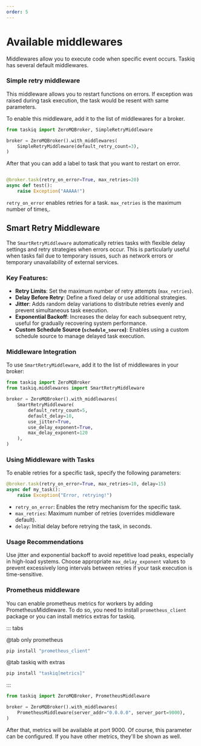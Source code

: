```yaml
---
order: 5
---
```


# Available middlewares

Middlewares allow you to execute code when specific event occurs.
Taskiq has several default middlewares.

### Simple retry middleware

This middleware allows you to restart functions on errors. If exception was raised during task execution,
the task would be resent with same parameters.

To enable this middleware, add it to the list of middlewares for a broker.

```python
from taskiq import ZeroMQBroker, SimpleRetryMiddleware

broker = ZeroMQBroker().with_middlewares(
    SimpleRetryMiddleware(default_retry_count=3),
)
```

After that you can add a label to task that you want to restart on error.

```python

@broker.task(retry_on_error=True, max_retries=20)
async def test():
    raise Exception("AAAAA!")

```

`retry_on_error` enables retries for a task. `max_retries` is the maximum number of times,.

## Smart Retry Middleware

The `SmartRetryMiddleware` automatically retries tasks with flexible delay settings and retry strategies when errors occur. This is particularly useful when tasks fail due to temporary issues, such as network errors or temporary unavailability of external services.

### Key Features:

* **Retry Limits**: Set the maximum number of retry attempts (`max_retries`).
* **Delay Before Retry**: Define a fixed delay or use additional strategies.
* **Jitter**: Adds random delay variations to distribute retries evenly and prevent simultaneous task execution.
* **Exponential Backoff**: Increases the delay for each subsequent retry, useful for gradually recovering system performance.
* **Custom Schedule Source (`schedule_source`)**: Enables using a custom schedule source to manage delayed task execution.

### Middleware Integration

To use `SmartRetryMiddleware`, add it to the list of middlewares in your broker:

```python
from taskiq import ZeroMQBroker
from taskiq.middlewares import SmartRetryMiddleware

broker = ZeroMQBroker().with_middlewares(
    SmartRetryMiddleware(
        default_retry_count=5,
        default_delay=10,
        use_jitter=True,
        use_delay_exponent=True,
        max_delay_exponent=120
    ),
)
```

### Using Middleware with Tasks

To enable retries for a specific task, specify the following parameters:

```python
@broker.task(retry_on_error=True, max_retries=10, delay=15)
async def my_task():
    raise Exception("Error, retrying!")
```

* `retry_on_error`: Enables the retry mechanism for the specific task.
* `max_retries`: Maximum number of retries (overrides middleware default).
* `delay`: Initial delay before retrying the task, in seconds.

### Usage Recommendations

Use jitter and exponential backoff to avoid repetitive load peaks, especially in high-load systems. Choose appropriate `max_delay_exponent` values to prevent excessively long intervals between retries if your task execution is time-sensitive.



### Prometheus middleware

You can enable prometheus metrics for workers by adding PrometheusMiddleware.
To do so, you need to install `prometheus_client` package or you can install metrics extras for taskiq.

::: tabs


@tab only prometheus

```bash
pip install "prometheus_client"
```

@tab taskiq with extras

```bash
pip install "taskiq[metrics]"
```

:::


```python
from taskiq import ZeroMQBroker, PrometheusMiddleware

broker = ZeroMQBroker().with_middlewares(
    PrometheusMiddleware(server_addr="0.0.0.0", server_port=9000),
)
```

After that, metrics will be available at port 9000. Of course, this parameter can be configured.
If you have other metrics, they'll be shown as well.
